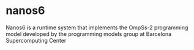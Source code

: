 # nanos6
Nanos6 is a runtime system that implements the OmpSs-2 programming model developed by the programming models group at Barcelona Supercomputing Center
